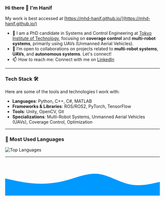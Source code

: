 ### Hi there 👋 I'm Hanif

My work is best accessed at [https://mhd-hanif.github.io/](https://mhd-hanif.github.io/)

- 🔭 I am a PhD candidate in Systems and Control Engineering at [Tokyo Institute of Technology](https://www.titech.ac.jp/), focusing on **coverage control** and **multi-robot systems**, primarily using UAVs (Unmanned Aerial Vehicles).
- 🤝 I’m open to collaborations on projects related to **multi-robot systems**, **UAVs**, and **autonomous systems**. Let's connect!
- 📫 How to reach me: Connect with me on [LinkedIn](https://www.linkedin.com/in/muhammad-hanif-6189b0157/)

---

### Tech Stack 🛠️

Here are some of the tools and technologies I work with:

- **Languages**: Python, C++, C#, MATLAB
- **Frameworks & Libraries**: ROS/ROS2, PyTorch, TensorFlow
- **Tools**: Unity, OpenCV, Git
- **Specializations**: Multi-Robot Systems, Unmanned Aerial Vehicles (UAVs), Coverage Control, Optimization

---

### 🔧 Most Used Languages
![Top Languages](https://github-readme-stats.vercel.app/api/top-langs/?username=mhd-hanif&layout=compact&theme=radical)

---

<!-- 
### Featured Projects
Here are some highlights of my work:

- **[Efficient Angle-Aware Coverage Control](https://github.com/mhd-hanif/efficient-angle-aware-coverage-control)**: Research on improving 3D map reconstruction using drone networks with real-time feedback.
- **[Rice Panicle Detection](https://github.com/mhd-hanif/rice-panicle-detection)**: Deep learning-based instance segmentation for agricultural applications.
- **[Ice Hockey Simulator](https://github.com/mhd-hanif/ice-hockey-simulator)**: A Python-based 2D simulator for training drills and visualizations.

---
-->

<!--
Feel free to explore my repositories, fork and contribute, or reach out for collaboration! 🚀
-->

<div>
  <svg xmlns="http://www.w3.org/2000/svg" viewBox="0 0 1440 320">
    <path fill="#0099ff" fill-opacity="1" d="M0,160L48,170.7C96,181,192,203,288,208C384,213,480,203,576,176C672,149,768,107,864,117.3C960,128,1056,192,1152,213.3C1248,235,1344,213,1392,202.7L1440,192L1440,320L1392,320C1344,320,1248,320,1152,320C1056,320,960,320,864,320C768,320,672,320,576,320C480,320,384,320,288,320C192,320,96,320,48,320L0,320Z"></path>
  </svg>
</div>
